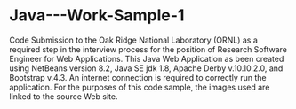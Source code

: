 # Java---Work-Sample-1
Code Submission to the Oak Ridge National Laboratory (ORNL) as a required step in the interview process for the position of 
Research Software Engineer for Web Applications. This Java Web Application as been created using NetBeans version 8.2, 
Java SE jdk 1.8, Apache Derby v.10.10.2.0, and Bootstrap v.4.3. An internet connection is required to correctly run the 
application. For the purposes of this code sample, the images used are linked to the source Web site.
